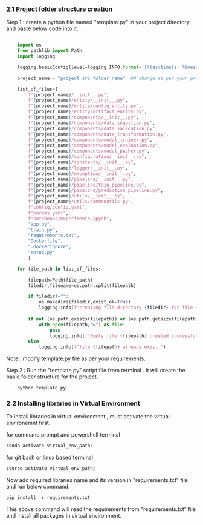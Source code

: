 ### 2.1 Project folder structure creation

Step 1 : create a python file named "template.py" in your project directory and paste below code into it.
        
```python

    import os
    from pathlib import Path 
    import logging

    logging.basicConfig(level=logging.INFO,format='[%(asctime)s: %(message)s]')

    project_name = "project_src_folder_name"  ## change as per your project name

    list_of_files=[
        f"{project_name}/__init__.py",
        f"{project_name}/entity/__init__.py",
        f"{project_name}/entity/config_entity.py",
        f"{project_name}/entity/artifact_entity.py",
        f"{project_name}/components/__init__.py",
        f"{project_name}/components/data_ingestion.py",
        f"{project_name}/components/data_validation.py",
        f"{project_name}/components/data_transformation.py",
        f"{project_name}/components/model_trainer.py",
        f"{project_name}/components/model_evaluation.py",
        f"{project_name}/components/model_pusher.py",
        f"{project_name}/configuration/__init__.py",
        f"{project_name}/constants/__init__.py",
        f"{project_name}/logger/__init__.py",
        f"{project_name}/exception/__init__.py",
        f"{project_name}/pipeline/__init__.py",
        f"{project_name}/pipeline/tain_pipeline.py",
        f"{project_name}/pipeline/prediction_pipeline.py",
        f"{project_name}/utils/__init__.py",
        f"{project_name}/utils/commonutils.py",
        f"config/config.yaml",
        f"params.yaml",
        f"notebooks/experiments.ipynb",
        "app.py",
        "train.py",
        "requirements.txt",
        "Dockerfile",
        ".dockerignore",
        "setup.py"
        ]   

    for file_path in list_of_files:

        filepath=Path(file_path)
        filedir,filename=os.path.split(filepath)

        if filedir!="":
            os.makedirs(filedir,exist_ok=True)
            logging.info(f"creating file directory {filedir} for file {filename}")
            
        if not (os.path.exists(filepath)) or (os.path.getsize(filepath)==0):
            with open(filepath,"w") as file:
                pass
                logging.info(f"Empty file {filepath} created successfully !")
        else:
            logging.info(f"file {filepath} already exist.")

```
Note : modify template.py file as per your requirements. 

Step 2 : Run the "template.py" script file from terminal . It will create the basic folder structure for the project.

```python
    python template.py
```
### 2.2 Installing libraries in Virtual Environment

To install libraries in virtual environment , must activate the virtual environemnt first.

for command prompt and powershell terminal

```python
conda activate virtual_env_path/
```

for git bash or linux based terminal 

```python
source activate virtual_env_path/
```

Now add required libraries name and its version in "requirements.txt" file and run below command.

```python
pip install -r requirements.txt
```

This above command will read the requirements from "requirements.txt" file and install all packages in virtual environment.
